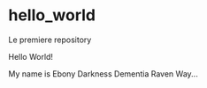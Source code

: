 # hello_world
Le premiere repository

Hello World!

My name is Ebony Darkness Dementia Raven Way...
